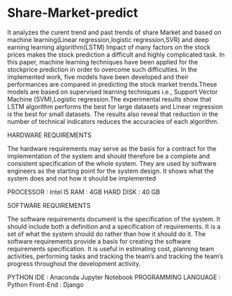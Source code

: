 # Share-Market-predict
It analyzes the curent trend and past trends of share Market and based on machine learning(Linear regression,logistic regression,SVR) and deep earning learning algorithm(LSTM)
Impact of many factors on the stock prices makes the stock prediction a difficult and highly complicated task. In this paper, machine learning techniques have been applied for the stockprice prediction in order to overcome such difficulties. In the implemented work, five models have been developed and their performances are compared in predicting the stock market trends.These models are based on supervised learning techniques i.e., Support Vector Machine (SVM),Logistic regression.The experimental results show that LSTM algorithm performs the best for large datasets and Linear regression is the best for small datasets. The results also reveal that reduction in the number of technical indicators reduces the accuracies of each algorithm.

HARDWARE REQUIREMENTS

The hardware requirements may serve as the basis for a contract for the implementation of the system and should therefore be a complete and consistent specification of the whole system. They are used by software engineers as the starting point for the system design. It shows what the system does and not how it should be implemented

PROCESSOR		:  	Intel I5
RAM			:	4GB 
HARD DISK 		:	40 GB

SOFTWARE REQUIREMENTS

The software requirements document is the specification of the system. It should include both a definition and a specification of requirements. It is a set of what the system should do rather than how it should do it. The software requirements provide a basis for creating the software requirements specification.  It is useful in estimating cost, planning team activities, performing tasks and tracking the team’s and tracking the team’s progress throughout the development activity.

PYTHON IDE                            :   Anaconda Jupyter Notebook
PROGRAMMING LANGUAGE  :       Python
Front-End                                   :      Django

              
